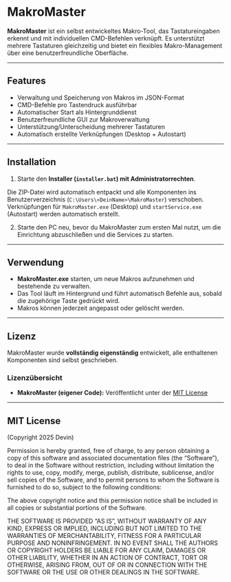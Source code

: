 # MakroMaster

**MakroMaster** ist ein selbst entwickeltes Makro-Tool, das Tastatureingaben erkennt und mit individuellen CMD-Befehlen verknüpft. Es unterstützt mehrere Tastaturen gleichzeitig und bietet ein flexibles Makro-Management über eine benutzerfreundliche Oberfläche.

---

## Features

- Verwaltung und Speicherung von Makros im JSON-Format  
- CMD-Befehle pro Tastendruck ausführbar  
- Automatischer Start als Hintergrunddienst  
- Benutzerfreundliche GUI zur Makroverwaltung  
- Unterstützung/Unterscheidung mehrerer Tastaturen  
- Automatisch erstellte Verknüpfungen (Desktop + Autostart)  

---

## Installation

1. Starte den **Installer (`installer.bat`) mit Administratorrechten**.

Die ZIP-Datei wird automatisch entpackt und alle Komponenten ins Benutzerverzeichnis (`C:\Users\<DeinName>\MakroMaster`) verschoben.  
Verknüpfungen für `MakroMaster.exe` (Desktop) und `startService.exe` (Autostart) werden automatisch erstellt.

2. Starte den PC neu, bevor du MakroMaster zum ersten Mal nutzt, um die Einrichtung abzuschließen und die Services zu starten.

---

## Verwendung

- **MakroMaster.exe** starten, um neue Makros aufzunehmen und bestehende zu verwalten.  
- Das Tool läuft im Hintergrund und führt automatisch Befehle aus, sobald die zugehörige Taste gedrückt wird.  
- Makros können jederzeit angepasst oder gelöscht werden.

---

## Lizenz

MakroMaster wurde **vollständig eigenständig** entwickelt, alle enthaltenen Komponenten sind selbst geschrieben.

### Lizenzübersicht

- **MakroMaster (eigener Code):** Veröffentlicht unter der [MIT License](LICENSE.txt)

---

## MIT License

(Copyright 2025 Devin)

Permission is hereby granted, free of charge, to any person obtaining a copy of this software and associated documentation files (the “Software”), to deal in the Software without restriction, including without limitation the rights to use, copy, modify, merge, publish, distribute, sublicense, and/or sell copies of the Software, and to permit persons to whom the Software is furnished to do so, subject to the following conditions:

The above copyright notice and this permission notice shall be included in all copies or substantial portions of the Software.

THE SOFTWARE IS PROVIDED “AS IS”, WITHOUT WARRANTY OF ANY KIND, EXPRESS OR IMPLIED, INCLUDING BUT NOT LIMITED TO THE WARRANTIES OF MERCHANTABILITY, FITNESS FOR A PARTICULAR PURPOSE AND NONINFRINGEMENT. IN NO EVENT SHALL THE AUTHORS OR COPYRIGHT HOLDERS BE LIABLE FOR ANY CLAIM, DAMAGES OR OTHER LIABILITY, WHETHER IN AN ACTION OF CONTRACT, TORT OR OTHERWISE, ARISING FROM, OUT OF OR IN CONNECTION WITH THE SOFTWARE OR THE USE OR OTHER DEALINGS IN THE SOFTWARE.
